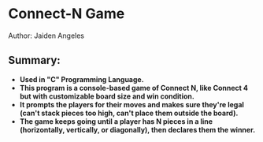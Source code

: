 # Connect-N Game
Author: Jaiden Angeles

## Summary:
- **Used in "C" Programming Language.**
- **This program is a console-based game of Connect N, like Connect 4 but with customizable board size and win condition.**
- **It prompts the players for their moves and makes sure they're legal (can't stack pieces too high, can't place them outside the board).**
- **The game keeps going until a player has N pieces in a line (horizontally, vertically, or diagonally), then declares them the winner.**
